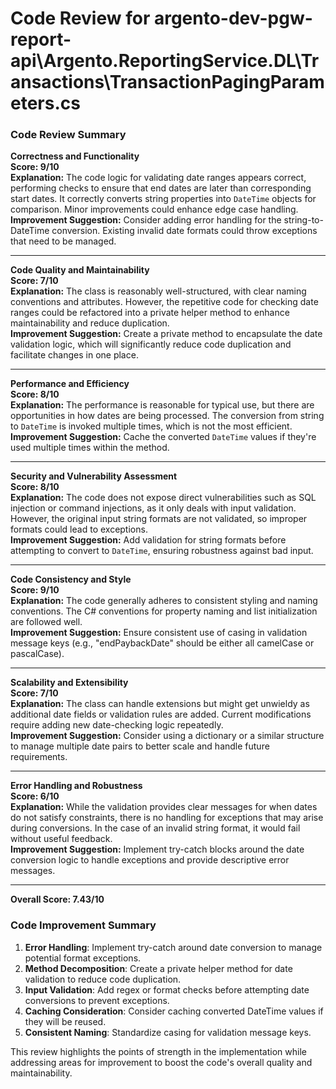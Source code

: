 # Code Review for argento-dev-pgw-report-api\Argento.ReportingService.DL\Transactions\TransactionPagingParameters.cs

### Code Review Summary

**Correctness and Functionality**  
**Score: 9/10**  
**Explanation:** The code logic for validating date ranges appears correct, performing checks to ensure that end dates are later than corresponding start dates. It correctly converts string properties into `DateTime` objects for comparison. Minor improvements could enhance edge case handling.  
**Improvement Suggestion:** Consider adding error handling for the string-to-DateTime conversion. Existing invalid date formats could throw exceptions that need to be managed.

---

**Code Quality and Maintainability**  
**Score: 7/10**  
**Explanation:** The class is reasonably well-structured, with clear naming conventions and attributes. However, the repetitive code for checking date ranges could be refactored into a private helper method to enhance maintainability and reduce duplication.  
**Improvement Suggestion:** Create a private method to encapsulate the date validation logic, which will significantly reduce code duplication and facilitate changes in one place.

---

**Performance and Efficiency**  
**Score: 8/10**  
**Explanation:** The performance is reasonable for typical use, but there are opportunities in how dates are being processed. The conversion from string to `DateTime` is invoked multiple times, which is not the most efficient.  
**Improvement Suggestion:** Cache the converted `DateTime` values if they're used multiple times within the method.

---

**Security and Vulnerability Assessment**  
**Score: 8/10**  
**Explanation:** The code does not expose direct vulnerabilities such as SQL injection or command injections, as it only deals with input validation. However, the original input string formats are not validated, so improper formats could lead to exceptions.  
**Improvement Suggestion:** Add validation for string formats before attempting to convert to `DateTime`, ensuring robustness against bad input.

---

**Code Consistency and Style**  
**Score: 9/10**  
**Explanation:** The code generally adheres to consistent styling and naming conventions. The C# conventions for property naming and list initialization are followed well.  
**Improvement Suggestion:** Ensure consistent use of casing in validation message keys (e.g., "endPaybackDate" should be either all camelCase or pascalCase).

---

**Scalability and Extensibility**  
**Score: 7/10**  
**Explanation:** The class can handle extensions but might get unwieldy as additional date fields or validation rules are added. Current modifications require adding new date-checking logic repeatedly.  
**Improvement Suggestion:** Consider using a dictionary or a similar structure to manage multiple date pairs to better scale and handle future requirements.

---

**Error Handling and Robustness**  
**Score: 6/10**  
**Explanation:** While the validation provides clear messages for when dates do not satisfy constraints, there is no handling for exceptions that may arise during conversions. In the case of an invalid string format, it would fail without useful feedback.  
**Improvement Suggestion:** Implement try-catch blocks around the date conversion logic to handle exceptions and provide descriptive error messages.

---

**Overall Score: 7.43/10**  

### Code Improvement Summary
1. **Error Handling**: Implement try-catch around date conversion to manage potential format exceptions.
2. **Method Decomposition**: Create a private helper method for date validation to reduce code duplication.
3. **Input Validation**: Add regex or format checks before attempting date conversions to prevent exceptions.
4. **Caching Consideration**: Consider caching converted DateTime values if they will be reused.
5. **Consistent Naming**: Standardize casing for validation message keys.

This review highlights the points of strength in the implementation while addressing areas for improvement to boost the code's overall quality and maintainability.
